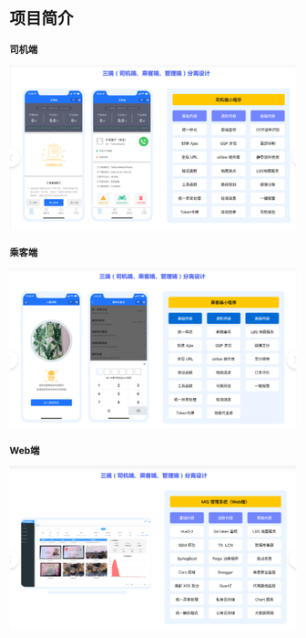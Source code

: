 # 项目简介

### 司机端

![image-20240201211325719](README.assets/image-20240201211325719.png)

### 乘客端

![image-20240201211351947](README.assets/image-20240201211351947.png)

### Web端

![image-20240201211419347](README.assets/image-20240201211419347.png)

